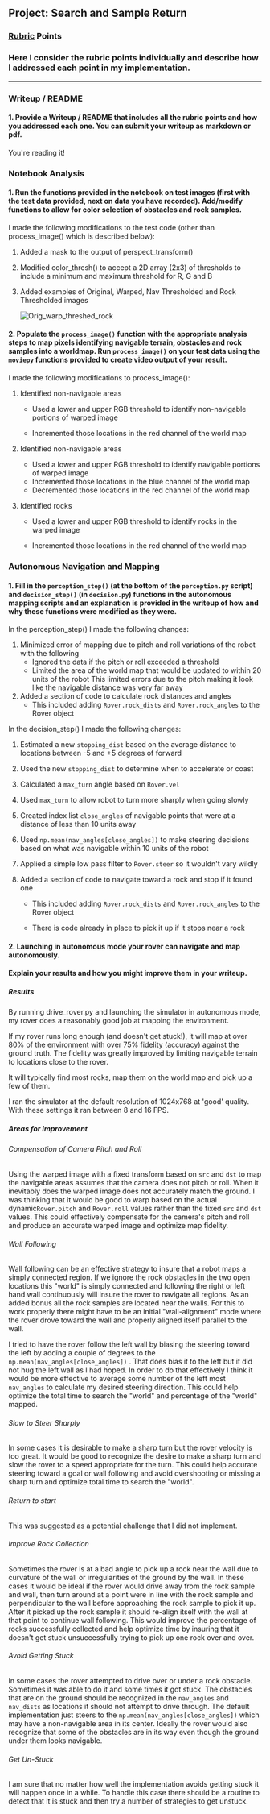 ## Project: Search and Sample Return

### [Rubric](https://review.udacity.com/#!/rubrics/916/view) Points
### Here I consider the rubric points individually and describe how I addressed each point in my implementation.  

---
### Writeup / README

#### 1. Provide a Writeup / README that includes all the rubric points and how you addressed each one.  You can submit your writeup as markdown or pdf.  

You're reading it!

### Notebook Analysis
#### 1. Run the functions provided in the notebook on test images (first with the test data provided, next on data you have recorded). Add/modify functions to allow for color selection of obstacles and rock samples.
I made the following modifications to the test code (other than process_image() which is described below):
1. Added a mask to the output of perspect_transform()

2. Modified color_thresh() to accept a 2D array (2x3) of thresholds to include a minimum and maximum threshold for R, G and B

3. Added examples of Original, Warped, Nav Thresholded and Rock Thresholded images

   ![Orig_warp_threshed_rock](.\Orig_warp_threshed_rock.JPG)


#### 2. Populate the `process_image()` function with the appropriate analysis steps to map pixels identifying navigable terrain, obstacles and rock samples into a worldmap.  Run `process_image()` on your test data using the `moviepy` functions provided to create video output of your result.

I made the following modifications to process_image():

1. Identified non-navigable areas

   - Used a lower and upper RGB threshold to identify non-navigable portions of warped image


   - Incremented those locations in the red channel of the world map

2. Identified non-navigable areas

   - Used a lower and upper RGB threshold to identify navigable portions of warped image
   - Incremented those locations in the blue channel of the world map
   - Decremented those locations in the red channel of the world map

3. Identified rocks

   - Used a lower and upper RGB threshold to identify rocks in the warped image


   - Incremented those locations in the red channel of the world map

### Autonomous Navigation and Mapping

#### 1. Fill in the `perception_step()` (at the bottom of the `perception.py` script) and `decision_step()` (in `decision.py`) functions in the autonomous mapping scripts and an explanation is provided in the writeup of how and why these functions were modified as they were.
In the perception_step() I made the following changes:

1. Minimized error of mapping due to pitch and roll variations of the robot with the following
   - Ignored the data if the pitch or roll exceeded a threshold
   - Limited the area of the world map that would be updated to within 20 units of the robot
     This limited errors due to the pitch making it look like the navigable distance was very far away 
2. Added a section of code to calculate rock distances and angles
   - This included adding `Rover.rock_dists` and `Rover.rock_angles` to the Rover object

In the decision_step() I made the following changes:

1. Estimated a new `stopping_dist` based on the average distance to locations between -5 and +5 degrees of forward

2. Used the new `stopping_dist` to determine when to accelerate or coast

3. Calculated a `max_turn` angle based on `Rover.vel`

4. Used `max_turn` to allow robot to turn more sharply when going slowly

5. Created index list `close_angles` of navigable points that were at a distance of less than 10 units away

6. Used `np.mean(nav_angles[close_angles])` to make steering decisions based on what was navigable within 10 units of the robot

7. Applied a simple low pass filter to `Rover.steer` so it wouldn't vary wildly

8. Added a section of code to navigate toward a rock and stop if it found one

   - This included adding `Rover.rock_dists` and `Rover.rock_angles` to the Rover object


   - There is code already in place to pick it up if it stops near a rock

#### 2. Launching in autonomous mode your rover can navigate and map autonomously.    

#### Explain your results and how you might improve them in your writeup.  

##### Results

By running drive_rover.py and launching the simulator in autonomous mode, my rover does a reasonably good job at mapping the environment.

If my rover runs long enough (and doesn't get stuck!), it will map at over 80% of the environment with over 75% fidelity (accuracy) against the ground truth. The fidelity was greatly improved by limiting navigable terrain to locations close to the rover.

It will typically find most rocks, map them on the world map and pick up a few of them.

I ran the simulator at the default resolution of 1024x768 at 'good' quality. With these settings it ran between 8 and 16 FPS.

##### Areas for improvement

###### Compensation of Camera Pitch and Roll

Using the warped image with a fixed transform based on `src` and `dst` to map the navigable areas assumes that the camera does not pitch or roll. When it inevitably does the warped image does not accurately match the ground. I was thinking that it would be good to warp based on the actual dynamic`Rover.pitch` and `Rover.roll` values rather than the fixed `src` and `dst` values. This could effectively compensate for the camera's pitch and roll and produce an accurate warped image and optimize  map fidelity.

###### Wall Following

Wall following can be an effective strategy to insure that a robot maps a simply connected region. If we ignore the rock obstacles in the two open locations this "world" is simply connected and following the right or left hand wall continuously will insure the rover to navigate all regions. As an added bonus all the rock samples are located near the walls. For this to work properly there might have to be an initial "wall-alignment" mode where the rover drove toward the wall and properly aligned itself parallel to the wall.

I tried to have the rover follow the left wall by biasing the steering toward the left by adding a couple of degrees to the `np.mean(nav_angles[close_angles])` . That does bias it to the left but it did not hug the left wall as I had hoped. In order to do that effectively I think it would be more effective to average some number of the left most `nav_angles` to calculate my desired steering direction. This could help optimize the total time to search the "world" and percentage of the "world" mapped.

###### Slow to Steer Sharply 

In some cases it is desirable to make a sharp turn but the rover velocity is too great. It would be good to recognize the desire to make a sharp turn and slow the rover to a speed appropriate for the turn. This could help accurate steering toward a goal or wall following and avoid overshooting or missing a sharp turn and optimize total time to search the "world".

###### Return to start

This was suggested as a potential challenge that I did not implement.

###### Improve Rock Collection

Sometimes the rover is at a bad angle to pick up a rock near the wall due to curvature of the wall or irregularities of the ground by the wall. In these cases it would be ideal if the rover would drive away from the rock sample and wall, then turn around at a point were in line with the rock sample and perpendicular to the wall before approaching the rock sample to pick it up. After it picked up the rock sample it should re-align itself with the wall at that point to continue wall following. This would improve the percentage of rocks successfully collected and help optimize time by insuring that it doesn't get stuck unsuccessfully trying to pick up one rock over and over.

###### Avoid Getting Stuck

In some cases the rover attempted to drive over or under a rock obstacle. Sometimes it was able to do it and some times it got stuck. The obstacles that are on the ground should be recognized in the `nav_angles` and `nav_dists` as locations it should not attempt to drive through. The default implementation just steers to the `np.mean(nav_angles[close_angles])`  which may have a non-navigable area in its center. Ideally the rover would also recognize that some of the obstacles are in its way even though the ground under them looks navigable.

###### Get Un-Stuck

I am sure that no matter how well the implementation avoids getting stuck it will happen once in a while. To handle this case there should be a routine to detect that it is stuck and then try a number of strategies to get unstuck.